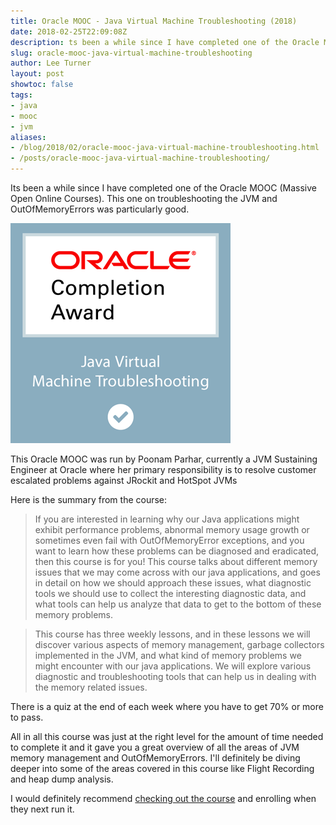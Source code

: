 ```yaml
---
title: Oracle MOOC - Java Virtual Machine Troubleshooting (2018)
date: 2018-02-25T22:09:08Z
description: ts been a while since I have completed one of the Oracle MOOC (Massive Open Online Courses).  This one on troubleshooting the JVM and OutOfMemoryErrors was particularly good.
slug: oracle-mooc-java-virtual-machine-troubleshooting
author: Lee Turner
layout: post
showtoc: false
tags:
- java
- mooc
- jvm
aliases:
- /blog/2018/02/oracle-mooc-java-virtual-machine-troubleshooting.html
- /posts/oracle-mooc-java-virtual-machine-troubleshooting/
---
```

Its been a while since I have completed one of the Oracle MOOC (Massive Open Online Courses).  This one on troubleshooting the JVM and OutOfMemoryErrors was particularly good.

![JVM Troubleshooting Orcale MOOC](/img/blog/2018-02-25-oracle-mooc-java-virtual-machine-troubleshooting/completion-award-for-oracle-mooc-java-virtual-machine-troubleshooting-2018.png)

This Oracle MOOC was run by Poonam Parhar, currently a JVM Sustaining Engineer at Oracle where her primary responsibility is to resolve customer escalated problems against JRockit and HotSpot JVMs

Here is the summary from the course:

>If you are interested in learning why our Java applications might exhibit performance problems, abnormal memory usage growth or sometimes even fail with OutOfMemoryError exceptions, and you want to learn how these problems can be diagnosed and eradicated, then this course is for you! This course talks about different memory issues that we may come across with our java applications, and goes in detail on how we should approach these issues, what diagnostic tools we should use to collect the interesting diagnostic data, and what tools can help us analyze that data to get to the bottom of these memory problems.

>This course has three weekly lessons, and in these lessons we will discover various aspects of memory management, garbage collectors implemented in the JVM, and what kind of memory problems we might encounter with our java applications. We will explore various diagnostic and troubleshooting tools that can help us in dealing with the memory related issues.

There is a quiz at the end of each week where you have to get 70% or more to pass.

All in all this course was just at the right level for the amount of time needed to complete it and it gave you a great overview of all the areas of JVM memory management and OutOfMemoryErrors.  I'll definitely be diving deeper into some of the areas covered in this course like Flight Recording and heap dump analysis.

I would definitely recommend [checking out the course](https://apexapps.oracle.com/pls/apex/f?p=44785:149:0::::P17_EVENT_ID:5688) and enrolling when they next run it.

